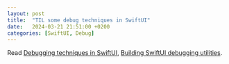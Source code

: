 ```yaml
---
layout: post
title:  "TIL some debug techniques in SwiftUI"
date:   2024-03-21 21:51:00 +0200
categories: [SwiftUI, Debug]
---
```

Read [Debugging techniques in SwiftUI](https://abdulahd1996.medium.com/debugging-techniques-in-swiftui-519b1b81cbe4), [Building SwiftUI debugging utilities](https://www.swiftbysundell.com/articles/building-swiftui-debugging-utilities/).
